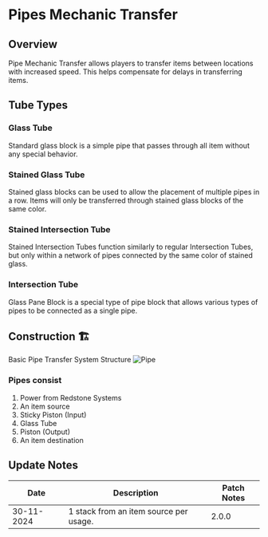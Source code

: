 # Pipes Mechanic Transfer

## Overview

Pipe Mechanic Transfer allows players to transfer items between locations with increased speed. This helps compensate for delays in transferring items.

## Tube Types

### Glass Tube

Standard glass block is a simple pipe that passes through all item without any special behavior.

### Stained Glass Tube

Stained glass blocks can be used to allow the placement of multiple pipes in a row. Items will only be transferred through stained glass blocks of the same color.

### Stained Intersection Tube

Stained Intersection Tubes function similarly to regular Intersection Tubes, but only within a network of pipes connected by the same color of stained glass.

### Intersection Tube

Glass Pane Block is a special type of pipe block that allows various types of pipes to be connected as a single pipe.

## Construction 🏗️

Basic Pipe Transfer System Structure
![Pipe](/img/doc/features/pipe/Pipe.png)

### Pipes consist

1. Power from Redstone Systems
2. An item source
3. Sticky Piston (Input)
4. Glass Tube
5. Piston (Output)
6. An item destination

## Update Notes

| Date       | Description                            | Patch Notes |
| ---------- | -------------------------------------- | ----------- |
| 30-11-2024 | 1 stack from an item source per usage. | 2.0.0       |
